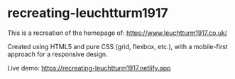 # recreating-leuchtturm1917

This is a recreation of the homepage of: https://www.leuchtturm1917.co.uk/

Created using HTML5 and pure CSS (grid, flexbox, etc.), with a mobile-first approach for a responsive design. 

Live demo: https://recreating-leuchtturm1917.netlify.app
